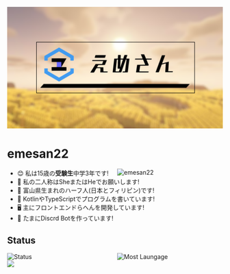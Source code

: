 ![emesan](./img/backimg.png)
# emesan22
<p><img align="right" width="49%" src="https://github-readme-stats-self-three-47.vercel.app/api?username=emesan22&count_private=true&show_icons=true&theme=github_white" alt="emesan22" /></p>

- 😊 私は15歳の**受験生**中学3年です!
- 💬 私の二人称はSheまたはHeでお願いします!
- 🗾 富山県生まれのハーフ人(日本とフィリピン)です!
- 📃 KotlinやTypeScriptでプログラムを書いています!
- 🖥️ 主にフロントエンドらへんを開発しています!
- 🤖 たまにDiscrd Botを作っています!
## Status
<p><img align="left" width="49%" src="http://github-profile-summary-cards.vercel.app/api/cards/stats?username=emesan22" alt="Status" /></p>  
<p><img align="right" width="49%" src="https://github-readme-stats-self-three-47.vercel.app/api/top-langs/?username=emesan22&layout=compact&hide=html&theme=github_white" alt="Most Laungage" /></p>  

![](http://github-profile-summary-cards.vercel.app/api/cards/profile-details?username=emesan22) 
